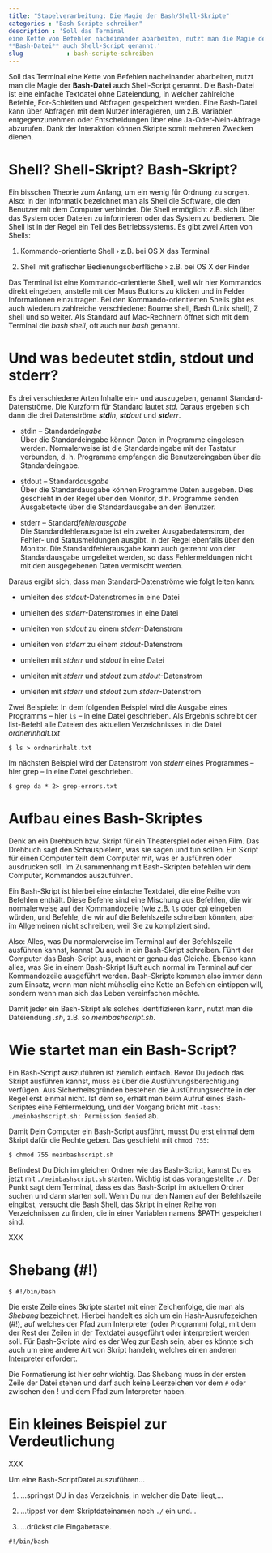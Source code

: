```yaml
---
title: "Stapelverarbeitung: Die Magie der Bash/Shell-Skripte"
categories : "Bash Scripte schreiben"
description : 'Soll das Terminal
eine Kette von Befehlen nacheinander abarbeiten, nutzt man die Magie der
**Bash-Datei** auch Shell-Script genannt.'
slug            : bash-scripte-schreiben
---
```

Soll das Terminal eine Kette von Befehlen nacheinander abarbeiten, nutzt
man die Magie der **Bash-Datei** auch Shell-Script genannt. Die
Bash-Datei ist eine einfache Textdatei ohne Dateiendung, in welcher
zahlreiche Befehle, For-Schleifen und Abfragen gespeichert werden. Eine
Bash-Datei kann über Abfragen mit dem Nutzer interagieren, um z.B.
Variablen entgegenzunehmen oder Entscheidungen über eine
Ja-Oder-Nein-Abfrage abzurufen. Dank der Interaktion können Skripte
somit mehreren Zwecken dienen.
<!-- readmore -->

# Shell? Shell-Skript? Bash-Skript?

Ein bisschen Theorie zum Anfang, um ein wenig für Ordnung zu sorgen.
Also: In der Informatik bezeichnet man als Shell die Software, die den
Benutzer mit dem Computer verbindet. Die Shell ermöglicht z.B. sich über
das System oder Dateien zu informieren oder das System zu bedienen. Die
Shell ist in der Regel ein Teil des Betriebssystems. Es gibt zwei Arten
von Shells:

1.  Kommando-orientierte Shell › z.B. bei OS X das Terminal

2.  Shell mit grafischer Bedienungsoberfläche › z.B. bei OS X der Finder

Das Terminal ist eine Kommando-orientierte Shell, weil wir hier
Kommandos direkt eingeben, anstelle mit der Maus Buttons zu klicken und
in Felder Informationen einzutragen. Bei den Kommando-orientierten
Shells gibt es auch wiederum zahlreiche verschiedene: Bourne shell, Bash
(Unix shell), Z shell und so weiter. Als Standard auf Mac-Rechnern
öffnet sich mit dem Terminal die *bash shell*, oft auch nur *bash*
genannt.

# Und was bedeutet stdin, stdout und stderr?

Es drei verschiedene Arten Inhalte ein- und auszugeben, genannt
Standard-Datenströme. Die Kurzform für Standard lautet *std*. Daraus
ergeben sich dann die drei Datenströme ***std**in*, ***std**out* und
***std**err*.

  - stdin – Standard*eingabe*  
    Über die Standardeingabe können Daten in Programme eingelesen
    werden. Normalerweise ist die Standardeingabe mit der Tastatur
    verbunden, d. h. Programme empfangen die Benutzereingaben über die
    Standardeingabe.

  - stdout – Standard*ausgabe*  
    Über die Standardausgabe können Programme Daten ausgeben. Dies
    geschieht in der Regel über den Monitor, d.h. Programme senden
    Ausgabetexte über die Standardausgabe an den Benutzer.

  - stderr – Standard*fehlerausgabe*  
    Die Standardfehlerausgabe ist ein zweiter Ausgabedatenstrom, der
    Fehler- und Statusmeldungen ausgibt. In der Regel ebenfalls über den
    Monitor. Die Standardfehlerausgabe kann auch getrennt von der
    Standardausgabe umgeleitet werden, so dass Fehlermeldungen nicht mit
    den ausgegebenen Daten vermischt werden.

Daraus ergibt sich, dass man Standard-Datenströme wie folgt leiten kann:

  - umleiten des *stdout*-Datenstromes in eine Datei

  - umleiten des *stderr*-Datenstromes in eine Datei

  - umleiten von *stdout* zu einem *stderr*-Datenstrom

  - umleiten von *stderr* zu einem *stdout*-Datenstrom

  - umleiten mit *stderr* und *stdout* in eine Datei

  - umleiten mit *stderr* und *stdout* zum *stdout*-Datenstrom

  - umleiten mit *stderr* und *stdout* zum *stderr*-Datenstrom

Zwei Beispiele: In dem folgenden Beispiel wird die Ausgabe eines
Programms – hier `ls` – in eine Datei geschrieben. Als Ergebnis schreibt
der list-Befehl alle Dateien des aktuellen Verzeichnisses in die Datei
*ordnerinhalt.txt*

    $ ls > ordnerinhalt.txt

Im nächsten Beispiel wird der Datenstrom von *stderr* eines Programmes –
hier grep – in eine Datei geschrieben.

    $ grep da * 2> grep-errors.txt

# Aufbau eines Bash-Skriptes

Denk an ein Drehbuch bzw. Skript für ein Theaterspiel oder einen Film.
Das Drehbuch sagt den Schauspielern, was sie sagen und tun sollen. Ein
Skript für einen Computer teilt dem Computer mit, was er ausführen oder
ausdrucken soll. Im Zusammenhang mit Bash-Skripten befehlen wir dem
Computer, Kommandos auszuführen.

Ein Bash-Skript ist hierbei eine einfache Textdatei, die eine Reihe von
Befehlen enthält. Diese Befehle sind eine Mischung aus Befehlen, die wir
normalerweise auf der Kommandozeile (wie z.B. `ls` oder `cp`) eingeben
würden, und Befehle, die wir auf die Befehlszeile schreiben könnten,
aber im Allgemeinen nicht schreiben, weil Sie zu kompliziert sind.

Also: Alles, was Du normalerweise im Terminal auf der Befehlszeile
ausführen kannst, kannst Du auch in ein Bash-Skript schreiben. Führt
der Computer das Bash-Skript aus, macht er genau das Gleiche. Ebenso
kann alles, was Sie in einem Bash-Skript läuft auch normal im Terminal
auf der Kommandozeile ausgeführt werden. Bash-Skripte kommen also immer
dann zum Einsatz, wenn man nicht mühselig eine Kette an Befehlen
eintippen will, sondern wenn man sich das Leben vereinfachen möchte.

Damit jeder ein Bash-Skript als solches identifizieren kann, nutzt man
die Dateiendung *.sh*, z.B. so *meinbashscript.sh*.

# Wie startet man ein Bash-Script?

Ein Bash-Script auszuführen ist ziemlich einfach. Bevor Du jedoch das
Skript ausführen kannst, muss es über die Ausführungsberechtigung
verfügen. Aus Sicherheitsgründen bestehen die Ausführungsrechte in der
Regel erst einmal nicht. Ist dem so, erhält man beim Aufruf eines
Bash-Scriptes eine Fehlermeldung, und der Vorgang bricht mit `-bash:
./meinbashscript.sh: Permission denied` ab.

Damit Dein Computer ein Bash-Script ausführt, musst Du erst einmal dem
Skript dafür die Rechte geben. Das geschieht mit `chmod 755`:

    $ chmod 755 meinbashscript.sh

Befindest Du Dich im gleichen Ordner wie das Bash-Script, kannst Du es
jetzt mit `./meinbashscript.sh` starten. Wichtig ist das vorangestellte
`./`. Der Punkt sagt dem Terminal, dass es das Bash-Script im aktuellen
Ordner suchen und dann starten soll. Wenn Du nur den Namen auf der
Befehlszeile eingibst, versucht die Bash Shell, das Skript in einer
Reihe von Verzeichnissen zu finden, die in einer Variablen namens $PATH
gespeichert sind.

XXX

# Shebang (\#\!)

    $ #!/bin/bash

Die erste Zeile eines Skripte startet mit einer Zeichenfolge, die man
als *Shebang* bezeichnet. Hierbei handelt es sich um ein
Hash-Ausrufezeichen (\#\!), auf welches der Pfad zum Interpreter (oder
Programm) folgt, mit dem der Rest der Zeilen in der Textdatei ausgeführt
oder interpretiert werden soll. Für Bash-Skripte wird es der Weg zur
Bash sein, aber es könnte sich auch um eine andere Art von Skript
handeln, welches einen anderen Interpreter erfordert.

Die Formatierung ist hier sehr wichtig. Das Shebang muss in der ersten
Zeile der Datei stehen und darf auch keine Leerzeichen vor dem `#` oder
zwischen den \! und dem Pfad zum Interpreter haben.

# Ein kleines Beispiel zur Verdeutlichung

XXX

Um eine Bash-ScriptDatei auszuführen…

1.  …springst DU in das Verzeichnis, in welcher die Datei liegt,…

2.  …tippst vor dem Skriptdateinamen noch `./` ein und…

3.  …drückst die Eingabetaste.

<!-- end list -->

    #!/bin/bash
